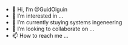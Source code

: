 - 👋 Hi, I’m @GuidOlguin
- 👀 I’m interested in ...
- 🌱 I’m currently stuying systems ingeneering 
- 💞️ I’m looking to collaborate on ...
- 📫 How to reach me ...

<!---
GuidOlguin/GuidOlguin is a ✨ special ✨ repository because its `README.md` (this file) appears on your GitHub profile.
You can click the Preview link to take a look at your changes.
--->
